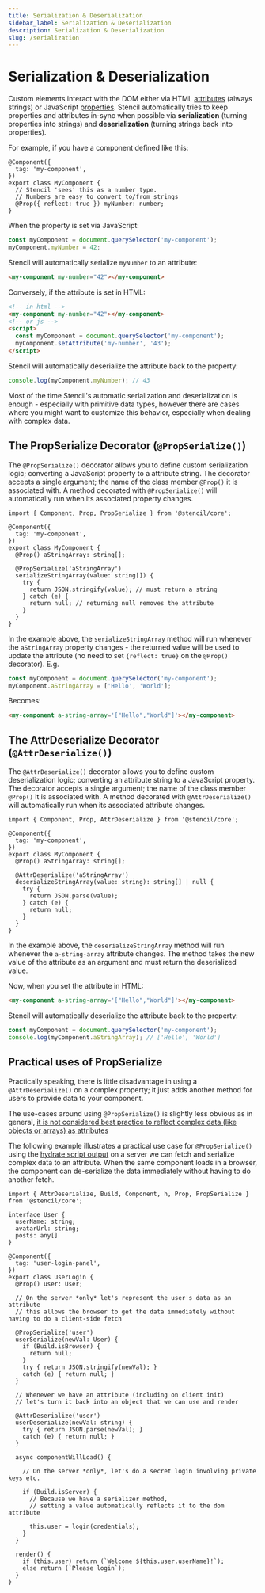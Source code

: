 ```yaml
---
title: Serialization & Deserialization
sidebar_label: Serialization & Deserialization
description: Serialization & Deserialization
slug: /serialization
---
```


# Serialization & Deserialization

Custom elements interact with the DOM either via HTML [attributes](https://open-wc.org/guides/knowledge/attributes-and-properties/#attributes) (always strings) or JavaScript [properties](https://open-wc.org/guides/knowledge/attributes-and-properties/#properties). Stencil automatically tries to keep properties and attributes in-sync when possible via **serialization** (turning properties into strings) and **deserialization** (turning strings back into properties).

For example, if you have a component defined like this:

```tsx
@Component({
  tag: 'my-component',
})
export class MyComponent {
  // Stencil 'sees' this as a number type. 
  // Numbers are easy to convert to/from strings
  @Prop({ reflect: true }) myNumber: number; 
}
```

When the property is set via JavaScript:

```js
const myComponent = document.querySelector('my-component');
myComponent.myNumber = 42;
```

Stencil will automatically serialize `myNumber` to an attribute:

```html
<my-component my-number="42"></my-component>
```

Conversely, if the attribute is set in HTML:

```html
<!-- in html -->
<my-component my-number="42"></my-component>
<!-- or js -->
<script>
  const myComponent = document.querySelector('my-component');
  myComponent.setAttribute('my-number', '43');
</script>
```

Stencil will automatically deserialize the attribute back to the property:

```js
console.log(myComponent.myNumber); // 43
```

Most of the time Stencil's automatic serialization and deserialization is enough - especially with primitive data types, however there are cases where you might want to customize this behavior, especially when dealing with complex data.


## The PropSerialize Decorator (`@PropSerialize()`)

The `@PropSerialize()` decorator allows you to define custom serialization logic; converting a JavaScript property to a attribute string. The decorator accepts a single argument; the name of the class member `@Prop()` it is associated with. A method decorated with `@PropSerialize()` will automatically run when its associated property changes.

```tsx
import { Component, Prop, PropSerialize } from '@stencil/core';

@Component({
  tag: 'my-component',
})
export class MyComponent {
  @Prop() aStringArray: string[];

  @PropSerialize('aStringArray')
  serializeStringArray(value: string[]) {
    try {
      return JSON.stringify(value); // must return a string
    } catch (e) {
      return null; // returning null removes the attribute
    }
  }
}
```

In the example above, the `serializeStringArray` method will run whenever the `aStringArray` property changes - the returned value will be used to update the attribute (no need to set `{reflect: true}` on the `@Prop()` decorator). E.g.

```js
const myComponent = document.querySelector('my-component');
myComponent.aStringArray = ['Hello', 'World'];
```

Becomes:

```html
<my-component a-string-array='["Hello","World"]'></my-component>
```

## The AttrDeserialize Decorator (`@AttrDeserialize()`)

The `@AttrDeserialize()` decorator allows you to define custom deserialization logic; converting an attribute string to a JavaScript property. The decorator accepts a single argument; the name of the class member `@Prop()` it is associated with. A method decorated with `@AttrDeserialize()` will automatically run when its associated attribute changes.

```tsx
import { Component, Prop, AttrDeserialize } from '@stencil/core';

@Component({
  tag: 'my-component',
})
export class MyComponent {
  @Prop() aStringArray: string[];

  @AttrDeserialize('aStringArray')
  deserializeStringArray(value: string): string[] | null {
    try {
      return JSON.parse(value);
    } catch (e) {
      return null;
    }
  }
}
```

In the example above, the `deserializeStringArray` method will run whenever the `a-string-array` attribute changes. The method takes the new value of the attribute as an argument and must return the deserialized value.

Now, when you set the attribute in HTML:

```html
<my-component a-string-array='["Hello","World"]'></my-component>
```

Stencil will automatically deserialize the attribute back to the property:

```js
const myComponent = document.querySelector('my-component');
console.log(myComponent.aStringArray); // ['Hello', 'World']
```

## Practical uses of PropSerialize

Practically speaking, there is little disadvantage in using a `@AttrDeserialize()` on a complex property; it just adds another method for users to provide data to your component.

The use-cases around using `@PropSerialize()` is slightly less obvious as in general, [it is not considered best practice to reflect complex data (like objects or arrays) as attributes](https://web.dev/articles/custom-elements-best-practices#aim-to-only-accept-rich-data-objects,-arrays-as-properties.) 

The following example illustrates a practical use case for `@PropSerialize()` using the [hydrate script output](../guides/hydrate-app.md) on a server we can fetch and serialize complex data to an attribute. When the same component loads in a browser, the component can de-serialize the data immediately without having to do another fetch. 

```tsx
import { AttrDeserialize, Build, Component, h, Prop, PropSerialize } from '@stencil/core';

interface User {
  userName: string;
  avatarUrl: string;
  posts: any[]
}

@Component({
  tag: 'user-login-panel',
})
export class UserLogin {
  @Prop() user: User;

  // On the server *only* let's represent the user's data as an attribute
  // this allows the browser to get the data immediately without having to do a client-side fetch

  @PropSerialize('user')
  userSerialize(newVal: User) {
    if (Build.isBrowser) {
      return null;
    } 
    try { return JSON.stringify(newVal); } 
    catch (e) { return null; }
  }
  
  // Whenever we have an attribute (including on client init)
  // let's turn it back into an object that we can use and render

  @AttrDeserialize('user')
  userDeserialize(newVal: string) {
    try { return JSON.parse(newVal); } 
    catch (e) { return null; }
  }

  async componentWillLoad() {
    
    // On the server *only*, let's do a secret login involving private keys etc.
    
    if (Build.isServer) {  
      // Because we have a serializer method, 
      // setting a value automatically reflects it to the dom attribute 
      
      this.user = login(credentials);
    }    
  }

  render() {
    if (this.user) return (`Welcome ${this.user.userName}!`);
    else return (`Please login`);
  }
}
```